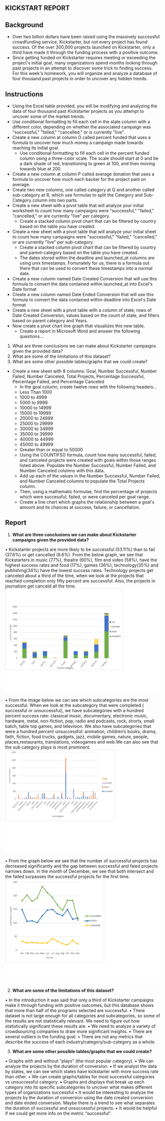 ## KICKSTART REPORT
## Background
* Over two billion dollars have been raised using the massively successful crowdfunding service, Kickstarter, but not every project has found success. Of the over 300,000 projects launched on Kickstarter, only a third have made it through the funding process with a positive outcome.
* Since getting funded on Kickstarter requires meeting or exceeding the project's initial goal, many organizations spend months looking through past projects in an attempt to discover some trick to finding success. For this week's homework, you will organize and analyze a database of four thousand past projects in order to uncover any hidden trends.
## Instructions
* Using the Excel table provided, you will be modifying and analyzing the data of four thousand past Kickstarter projects as you attempt to uncover some of the market trends.
* Use conditional formatting to fill each cell in the state column with a different color, depending on whether the associated campaign was "successful," "failed," "cancelled," or is currently "live".
* Create a new column at column O called percent funded that uses a formula to uncover how much money a campaign made towards reaching its initial goal.
  * Use conditional formatting to fill each cell in the percent funded column using a three-color scale. The scale should start at 0 and be a dark shade of red, transitioning to green at 100, and then moving towards blue at 200.
* Create a new column at column P called average donation that uses a formula to uncover how much each backer for the project paid on average.
* Create two new columns, one called category at Q and another called sub-category at R, which use formulas to split the Category and Sub-Category column into two parts.
* Create a new sheet with a pivot table that will analyze your initial worksheet to count how many campaigns were "successful," "failed," "cancelled," or are currently "live" per category.
  * Create a stacked column pivot chart that can be filtered by country based on the table you have created.
* Create a new sheet with a pivot table that will analyze your initial sheet to count how many campaigns were "successful," "failed," "cancelled," or are currently "live" per sub-category.
  * Create a stacked column pivot chart that can be filtered by country and parent-category based on the table you have created.
  * The dates stored within the deadline and launched_at columns are using unix timestamps. Fortunately for us, there is a formula out there that can be used to convert these timestamps into a normal date.
* Create a new column named Date Created Conversion that will use this formula to convert the data contained within launched_at into Excel's Date format
* Create a new column named Date Ended Conversion that will use this formula to convert the data contained within deadline into Excel's Date format
* Create a new sheet with a pivot table with a column of state, rows of Date Created Conversion, values based on the count of state, and filters based on parent category and Years.
* Now create a pivot chart line graph that visualizes this new table.
  * Create a report in Microsoft Word and answer the following questions...
1. What are three conclusions we can make about Kickstarter campaigns given the provided data?
2. What are some of the limitations of this dataset?
3. What are some other possible tables/graphs that we could create?
* Create a new sheet with 8 columns: Goal, Number Successful, Number Failed, Number Canceled, Total Projects, Percentage Successful, Percentage Failed, and Percentage Canceled
  * In the goal column, create twelve rows with the following headers...
  * Less Than 1000
  * 1000 to 4999
  * 5000 to 9999
  * 10000 to 14999
  * 15000 to 19999
  * 20000 to 24999
  * 25000 to 29999
  * 30000 to 34999
  * 35000 to 39999
  * 40000 to 44999
  * 45000 to 49999
  * Greater than or equal to 50000
  * Using the COUNTIFS() formula, count how many successful, failed, and canceled projects were created with goals within those ranges listed above. Populate the Number Successful, Number Failed, and Number Canceled columns with this data.
  * Add up each of the values in the Number Successful, Number Failed, and Number Canceled columns to populate the Total Projects column.
  * Then, using a mathematic formulae, find the percentage of projects which were successful, failed, or were canceled per goal range.
  * Create a line chart which graphs the relationship between a goal's amount and its chances at success, failure, or cancellation.
## Report
1. **What are three conclusions we can make about Kickstarter campaigns given the provided data?**
   
  •	Kickstarter projects are more likely to be successful (53.11%)  than to fail (37.6%) or get cancelled (8.6%). From the below graph, we see that Kickstarters in music (77%), theatre (60%), film and video (58%), have the highest success rates and food (17%), games (36%), technology(35%) and publishing(34%) have the lowest success rates. Technology projects get canceled about a third of the time, when we look at the projects that reached completion only fifty percent are successful. Also, the projects in journalism get canceld all the time. 
![png](Images/img1.png)
 
•	From the image below we can see which subcategories are the most successful. When we look at the subcategory that were completed ( successful or unsuccessful), we have subcategories with a hundred percent success rate: classical music, documentary, electronic music, hardware, metal, non-fiction, pop, radio and podcasts, rock, shorts, small batch, table top games, and television. We also have subcategories that were a hundred percent unsuccessful: animation, children’s books, drama, faith, fiction, food trucks, gadgets, jazz, mobile games, nature, people, places,restaurants, translations, videogames and web.We can also see that the sub category plays is most prominent. 
![png](Images/img2.png)
 
•	From the graph below we see that the number of successful projects has decreased significantly and the gap between successful and faied projects narrows down. In the month of December, we see that both intersect and the failed surpasses the successful projects for the first time.
![png](Images/img3.png)
 

2. **What are some of the limitations of this dataset?**

 •	In the introduction it was said that only a third of Kickstarter campaigns make it through funding with positive outcomes, but this database shows that more than half of the programs selected are successful.
•	There dataset is not large enough for all categories and subcategories, so some of the results are not statistically relevant. We need to figure out how statistically significant these results are.
•	We need to analyze a variety of crowdsourcing companies to draw more significant insights. 
•	There are several outliers in the funding goal.
•	There are not any metrics that describe the success of each industry/category/sub-category as a whole.

  
3. **What are some other possible tables/graphs that we could create?**

•	Graphs with and without “plays” (the most popular category).
•	We can analyze the projects by the duration of conversion.
•	If we analyst the data by states, we can see which states have kickstarter with more success rate than other.
•	We can create graphs/tables for most successful categories vs unsuccessful category.
•	Graphs and displays that break up each category into its specific subcategories to uncover what makes different types of organizations successful
•	It would be interesting to analyze the projects by the duration of conversion using the date created conversion and date ended conversion. Maybe there is a trend to see what separates the duration of successful and unsuccessful projects. 
•	It would be helpful if we could get more info on the metric “successful”.

